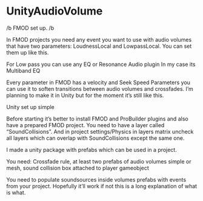 # UnityAudioVolume

/b FMOD set up. /b

In FMOD projects you need any event you want to use with audio volumes that have two parameters: LoudnessLocal and LowpassLocal. You can set them up like this. 

For Low pass you can use any EQ or Resonance Audio plugin
In my case its Multiband EQ

Every parameter in FMOD has a velocity and Seek Speed Parameters you can use it to soften transitions between audio volumes and crossfades. I’m planning to make it in Unity but for the moment it’s still like this. 

Unity set up simple

Before starting it’s better to install FMOD and ProBuilder plugins and also have a prepared FMOD project. You need to have a layer called “SoundCollisions”. And in project settings/Physics in layers matrix uncheck all layers which can overlap with SoundCollisions except the same one. 

I made a unity package with prefabs which can be used in a project. 

You need:
Crossfade rule, 
at least two prefabs of audio volumes simple or mesh, 
sound collision box attached to player gameobject

You need to populate soundsources inside volumes prefabs with events from your project. 
Hopefully it’ll work if not this is a long explanation of what is what.
